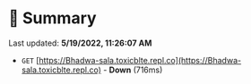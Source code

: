 # 📖 Summary
Last updated: **5/19/2022, 11:26:07 AM**

- `GET` [https://Bhadwa-sala.toxicblte.repl.co](https://Bhadwa-sala.toxicblte.repl.co) - **Down** (716ms)
